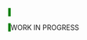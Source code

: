 <html>
	<head>
		<title>AsmitTheCoder.githut.io</title>
		<style>
			a{
				border-left: solid 5px green;
				color: red;
				background: yellow;
			}
			p{
				border-left: solid 5px green;
			}
		</style>
	</head>
	<body>
		<a href='asmitthecoder.github.io'></a>
		<p>WORK IN PROGRESS</p>
	</body>
</html>

